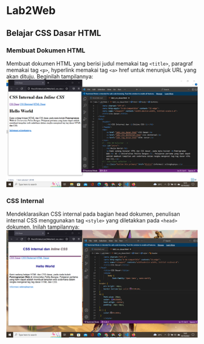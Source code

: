 # Lab2Web
## Belajar CSS Dasar HTML

### Membuat Dokumen HTML
Membuat dokumen HTML yang berisi judul memakai tag `<title>`, paragraf memakai tag `<p>`, hyperlink memakai tag `<a>` href untuk menunjuk URL yang akan dituju. Beginilah tampilannya:
![gambar1](screenshot/ss1.png)

### CSS Internal
Mendeklarasikan CSS internal pada bagian head dokumen, penulisan internal CSS menggunakan tag `<style>` yang diletakkan pada `<head>` dokumen. Inilah tampilannya:
![gambar2](screenshot/ss2.png)